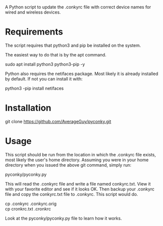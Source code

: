 A Python script to update the .conkyrc file with correct device names
for wired and wireless devices.

Requirements
============

The script requires that python3 and pip be installed on the system.

The easiest way to do that is by the apt command.

sudo apt install python3 python3-pip -y

Python also requires the netifaces package. Most likely it is already
installed by default. If not you can install it with:

python3 -pip install netifaces

Installation 
============

git clone <https://github.com/AverageGuy/pyconky.git>

Usage
=====

This script should be run from the location in which the .conkyrc file
exists, most likely the user's home directory. Assuming you were in your
home directory when you issued the above git command, simply run:

pyconky/pyconky.py

This will read the .conkyrc file and write a file named conkyrc.txt.
View it with your favorite editor and see if it looks OK. Then backup
your .conkyrc file and copy the conkyrc.txt file to .conkyrc. This
script would do.

cp .conkyrc .conkyrc.orig\
cp cronkrc.txt .cronkrc

Look at the pyconky/pyconky.py file to learn how it works.
